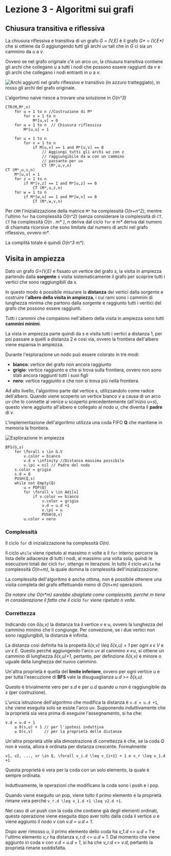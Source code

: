# Lezione 3 - Algoritmi sui grafi

## Chiusura transitiva e riflessiva

La chiusura riflessiva e transitiva di un grafo *G = (V,E)* è il grafo _G\* = (V,E\*)_ che si ottiene da *G* aggiungendo tutti gli archi *uv* tali che in *G* ci sia un cammino da *u* a *v*.

Ovvero se nel grafo originale c'è un arco *uv*, la chiusura transitiva contiene gli archi che collegano *u* a tutti i nodi che possono essere raggiunti da *v* e gli archi che collegano i nodi entranti in *u* a *v*. 

![Archi aggiunti nel grafo riflessivo e transitivo (in azzuro tratteggiato), in rosso gli archi del grafo originale.](./immagini/l3-rifle-trans.png)

L'algortimo naive riesce a trovare una soluzione in *O(n^3)*

```
CTR(M,M*,n)
    for u = 1 to n //Costruzione di M*        for v = 1 to n 
            M*[u,v] = 0    for u = 1 to n  // Chiusura riflessiva
        M*[u,u] = 1    
    for u = 1 to n 
        for v = 1 to n            if M[u,v] == 1 and M*[u,v] == 0                // Aggiungi tutti gli archi wz con z                // raggiungibile da w con un cammino
                // passante per uv                CT (M*,u,v,n)
CT (M*,u,v,n) 
    M*[u,v] = 1 
    for z = 1 to n        if M*[v,z] == 1 and M*[u,z] == 0 
            CT (M*,u,z,n)    for w = 1 to n        if M*[w,u] == 1 and M*[w,v] == 0            CT (M*,w,v,n)
```

Per `CRM` l'inizializzazione della matrice `M*` ha complessità *O(n+n^2)*, mentre l'ultimo `for` ha complessità *O(n^2)* (senza considerare la complessità di `CT`.
`CT` ha complessità *O(n . m\* )*, *n* deriva dal ciclo `for` e _m\*_ deriva dal numero di chiamata ricorsive che sono limitate dal numero di archi nel grafo riflessivo, ovvero *m\**.

La complità totale è quindi *O(n^3 m\*)*.

## Visita in ampiezza

Dato un grafo *G=(V,E)* e fissato un vertice del grafo *s*, la visita in ampiezza partendo dalla **sorgente** *s* visita sistematicamente il grafo per scoprire tutti i vertici che sono raggiungibili da *s*.

In questo modo è possibile misurare la **distanza** dei vertici dalla sorgente e costruire l'**albero della visita in ampiezza**, i cui rami sono i cammini di lunghezza minima che partono dalla sorgente e raggiunto tutti i veritici del grafo che possono essere raggiunti.

Tutti i cammini che compaiono nell'albero della visita in ampiezza sono tutti **cammini minimi**.

La vista in ampiezza parte quindi da *s* e visita tutti i vertici a distanza 1, per poi passare a quelli a distanza 2 e così via, ovvero la frontiera dell'albero viene espansa in ampiezza.

Durante l'esplorazione un nodo può essere colorato in tre modi:

- **bianco**: vertice del grafo non ancora raggiunto
- **grigio**: vertice raggiunto e che si trova sulla frontiera, ovvero non sono stati ancora raggiunti tutti i suoi figli
- **nero**: vertice raggiunto e che non si trova più nella frontiera.

Ad alto livello, l'algoritmo parte dal vertice *s*, utilizzandolo come radice dell'albero.
Quando viene scoperto un vertice bianco *v* a causa di un arco *uv* che lo connette al verice *u* scoperto precedentemente (all'inizio *u=s*), questo viene aggiunto all'albero e collegato al nodo *u*, che diventa il **padre** di *v*.

L'implementazione dell'algoritmo utilizza una coda FIFO **Q** che mantiene in memoria la frontiera.

![Esplorazione in ampiezza](./immagini/l3-ampi.png)

```
BFS(G,s)
    for \forall v \in G.V
        v.color = bianco
        v.d = \infinity //Distanza massima possibile
        v.\pi = nil // Padre del nodo
    s.color = grigio
    s.d = 0
    PUSH(Q,s)
    while not Empty(Q)
        u = POP(Q)
        for \forall v \in Adj[u]
            if v.color == bianco
                v.color = grigio
                v.d = u.d +1
                v.\pi = u
                PUSH(Q,v)
        u.color = nero
``` 

### Complessità

Il ciclo `for` di inizializzazione ha complessità *O(n)*.

Il ciclo `while` viene ripetuto al massimo *n* volte e il `for` interno percorre la lista delle adiacenze di tutti i nodi, al massimo una volta sola, quindi le esecuzioni totali dei cicli `for`, ottengo *m* iterazioni.
In tutto il ciclo `while` ha complessità *O(n+m)*, la quale domina la complessità dell'inizializzazione.

La complessità dell'algoritmo è anche ottima, non è possibile ottenere una visita completa del grafo effettuando meno di *O(n+m)* operazioni.

*Da notare che O(n\*m) sarebbe sbagliata come complessità, perché m tiene in considerazione il fatto che il ciclo `for` viene ripetuto n volte.*

### Correttezza

Indicando con *δ(u,v)* la distanza tra il vertice *v* e *u*, ovvero la lunghezza del cammino minimo che li congiunge. Per convezione, se i due vertici non sono raggiungibili, la distanza è infinita.

La distanza così definita ha la propeità *δ(x,v) \leq δ(x,u) + 1* per ogni *x ϵ V* e *uv ϵ E*.
Questo perché aggiungendo l'arco *uv* al cammino *x->u*, si ottiene un cammino di lunghezza *δ(x,u)+1*, pertanto, per definzione *δ(x,v)* è minore o uguale della lunghezza del nuovo cammino.

Un'altra proprietà è quella del **limite inferiore**, ovvero per ogni vertice *u* e per tutta l'esecuzione di **BFS** vale la disuguaglianza *u.d >= δ(s,u)*.

Questo è trivialmente vero per *s.d* e per *u.d* quando *u* non è raggiungibile da *s* (per costruzione).

L'unica istruzione dell'algoritmo che modifica la distanza è `v.d = u.d +1`, che viene eseguita solo se esiste l'arco *uv*.
Supponendo induttivamente che la proprietà sia vera prima di eseguire l'assegnamento, si ha che:

```
v.d = u.d + 1
    ≥ δ(s,u) + 1 // per l'ipotesi induttiva
    ≥ δ(s,v)     // per la proprietà delle distanze
```

Un'altra proprietà utile alla dimostrazione di correttezza è che, se la coda *Q* non è vuota, allora è ordinata per distanza crescente.
Formalmente 

```
v1, v2, ..., vr \in Q, \forall v_i.d \leq v_{i+1} + 1 e v_r \leq v_1.d +1
```

Questa proprietà è vera per la coda con un solo elemento, la quale è sempre ordinata.

Induttivamente, le operazioni che modificano la coda sono i push e i pop.

Quando viene eseguito un pop, viene tolto il primo elemento e la proprietà rimane vera perché `v_r.d \leq v_1.d +1 \leq v2.d +1`.

Nel caso di un push con la coda che contiene già degli elementi ordinati, questa operazione viene eseguita dopo aver tolto dalla coda il vertice *u* e viene aggiunto il nodo *v* con *v.d = u.d + 1*.

Dopo aver rimosso *u*, il primo elemento dello coda ha *v_1.d <= u.d + 1* e l'ultimo elemento *v_r* ha distanza *v_r.d <= u.d + 1*.
Dal momento che viene aggiunto in coda *v* con *v.d = u.d + 1*, si ha che *v_r.d <= v.d*, pertanto la proprietà rimane soddisfatta.